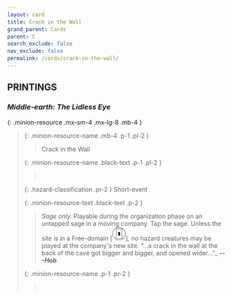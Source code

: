 ```yaml
---
layout: card
title: Crack in the Wall
grand_parent: Cards
parent: C
search_exclude: false
nav_exclude: false
permalink: /cards/crack-in-the-wall/
---
```


## PRINTINGS


### _Middle-earth: The Lidless Eye_

{: .minion-resource .mx-sm-4 .mx-lg-8 .mb-4 }
> {: .minion-resource-name .mb-4 .p-1 .pl-2 }
> > <div class="hazard-mp"></div>
> > <div class="card-name">Crack in the Wall</div>
>
> {: .minion-resource-name .black-text .p-1 .pl-2 }
> > &nbsp;
>
> {: .hazard-classification .pr-2 }
> Short-event
>
> {: .minion-resource-text .black-text .p-2 }
> > _Sage only._ Playable during the organization phase on an untapped sage in a moving company. Tap the sage. Unless the site is in a Free-domain \[![](/assets/images/free-domain.svg)], no hazard creatures may be played at the company's new site.   “...a crack in the wall at the back of the cave got bigger and bigger, and opened wider...”_ ***---Hob*** 
> 
> {: .minion-resource-name .p-1 .pr-2 }
> > <div class="card-shield"></div>
> > <div class="card-corruption-white">&nbsp;</div>
